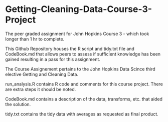 # Getting-Cleaning-Data-Course-3-Project
The peer graded assignment for John Hopkins Course 3 - which took longer than 1 hr to complete.

This Github Repository houses the R script and tidy.txt file and CodeBook.md that allows peers to assess if sufficient knowledge has been gained resulting in a pass for this assignment.

The Course Assignement pertains to the John Hopkins Data Scince third elective Getting and Cleaning Data.

run_analysis.R contains R code and comments for this course project. There are extra steps it should be noted. 

CodeBook.md contains a description of the data, transforms, etc. that aided the solution.

tidy.txt contains the tidy data with averages as requested as final product.





